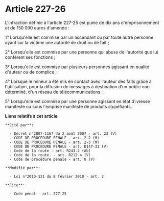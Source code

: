 # Article 227-26

L'infraction définie à l'article 227-25 est punie de dix ans d'emprisonnement et de 150 000 euros d'amende : 

1° Lorsqu'elle est commise par un ascendant ou par toute autre personne ayant sur la victime une autorité de droit ou de
fait ; 

2° Lorsqu'elle est commise par une personne qui abuse de l'autorité que lui confèrent ses fonctions ; 

3° Lorsqu'elle est commise par plusieurs personnes agissant en qualité d'auteur ou de complice ; 

4° Lorsque le mineur a été mis en contact avec l'auteur des faits grâce à l'utilisation, pour la diffusion de messages à
destination d'un public non déterminé, d'un réseau de télécommunications ; 

5° Lorsqu'elle est commise par une personne agissant en état d'ivresse manifeste ou sous l'emprise manifeste de produits
stupéfiants.

**Liens relatifs à cet article**

	**Cité par**:

	  - Décret n°2007-1167 du 2 août 2007 - art. 23 (V)
	  - CODE DE PROCEDURE PENALE - art. 2-2 (M)
	  - CODE DE PROCEDURE PENALE - art. 2-3 (M)
	  - CODE DE PROCEDURE PENALE - art. D147-31 (V)
	  - Code de la route - art. R243-2 (Ab)
	  - Code de la route. - art. R212-4 (V)
	  - Code de procédure pénale - art. 8 (V)

	**Modifié par**:

	  - Loi n°2010-121 du 8 février 2010 - art. 2

	**Cite**:

	  - Code pénal - art. 227-25
